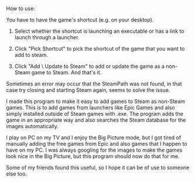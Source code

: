 How to use:

You have to have the game's shortcut (e.g. on your desktop).

1. Select whether the shortcut is launching an executable or has a link to launch through a launcher.

2. Click "Pick Shortcut" to pick the shortcut of the game that you want to add to steam.

3. Click "Add \ Update to Steam" to add or update the game as a non-Steam game to Steam.
 And that's it.

Sometimes an error may occur that the SteamPath was not found, in that case try closing and starting Steam again, seems to solve the issue.


I made this program to make it easy to add games to Steam as non-Steam games. This is to add games from launchers like Epic Games and also simply installed outside of Steam games with .exe. The program adds the game in an appropriate way and also searches the Steam database for the images automatically.

I play on PC on my TV and I enjoy the Big Picture mode, but I got tired of manually adding the free games from Epic and also games that I happen to have on my PC. I was always googling for the images to make the games look nice in the Big Picture, but this program should now do that for me.

Some of my friends found this useful, so I hope it can be of use to someone else too.
